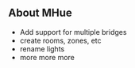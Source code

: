## About MHue

- Add support for multiple bridges
- create rooms, zones, etc
- rename lights
- more more more
